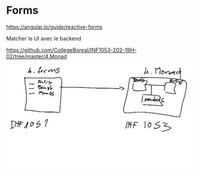 # Forms

https://angular.io/guide/reactive-forms


Matcher le UI avec le backend

https://github.com/CollegeBoreal/INF1053-202-19H-02/tree/master/4.Monad


![alt tag](images/FORMS.png)
